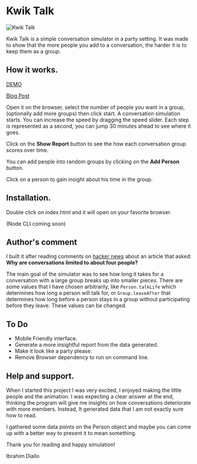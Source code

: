 # Kwik Talk

![Kwik Talk](https://raw.githubusercontent.com/ibudiallo/kwiktalk/img/logo-1.png)

Kwik Talk is a simple conversation simulator in a party setting. It was made to show that the more people you add to a conversation, the harder it is to keep them as a group.

## How it works. 

[DEMO](https://idiallo.com/projects/kwiktalk/index.html)

[Blog Post](https://idiallo.com/blog/kwiktalk)

Open it on the browser, select the number of people you want in a group, (optionally add more groups) then click start. A conversation simulation starts. You can increase the speed by dragging the speed slider. Each step is represented as a second, you can jump 30 minutes ahead to see where it goes.

Click on the **Show Report** button to see the how each conversation group scores over time.

You can add people into random groups by clicking on the **Add Person** button. 

Click on a person to gain insight about his time in the group.


## Installation. 

Double click on index.html and it will open on your favorite browser.

(Node CLI coming soon)

## Author's comment

I built it after reading comments on [hacker news](https://news.ycombinator.com/item?id=17964657) about an article that asked: **Why are conversations limited to about four people?**

The main goal of the simulator was to see how long it takes for a conversation with a large group breaks up into smaller pieces. There are some values that I have chosen arbitrarily, like `Person.talkLife` which determines how long a person will talk for, or `Group.leaveAfter` that determines how long before a person stays in a group without participating before they leave. These values can be changed.

## To Do

* Mobile Friendly interface.
* Generate a more insightful report from the data generated.
* Make it look like a party please.
* Remove Browser dependency to run on command line.

## Help and support.

When I started this project I was very excited, I enjoyed making the little people and the animation. I was expecting a clear answer at the end, thinking the program will give me insights on how conversations deteriorate with more members. Instead, It generated data that I am not exactly sure how to read. 

I gathered some data points on the Person object and maybe you can come up with a better way to present it to mean something. 

Thank you for reading and happy simulation!

Ibrahim Diallo